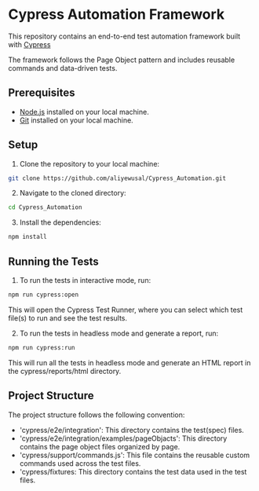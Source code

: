 # Cypress Automation Framework

This repository contains an end-to-end test automation framework built with [Cypress](https://www.cypress.io/)

The framework follows the Page Object pattern and includes reusable commands and data-driven tests.

## Prerequisites

- [Node.js](https://nodejs.org/en) installed on your local machine.
- [Git](https://git-scm.com/) installed on your local machine.

## Setup

1. Clone the repository to your local machine:

```bash
git clone https://github.com/aliyewusal/Cypress_Automation.git
```

2. Navigate to the cloned directory:

```bash
cd Cypress_Automation
```

3. Install the dependencies:

```bash
npm install

```

## Running the Tests

1. To run the tests in interactive mode, run:

```bash
npm run cypress:open

```

This will open the Cypress Test Runner, where you can select which test file(s) to run and see the test results.

2. To run the tests in headless mode and generate a report, run:

```bash
npm run cypress:run

```

This will run all the tests in headless mode and generate an HTML report in the cypress/reports/html directory.

## Project Structure

The project structure follows the following convention:

- 'cypress/e2e/integration': This directory contains the test(spec) files.
- 'cypress/e2e/integration/examples/pageObjacts': This directory contains the page object files organized by page.
- 'cypress/support/commands.js': This file contains the reusable custom commands used across the test files.
- 'cypress/fixtures: This directory contains the test data used in the test files.
